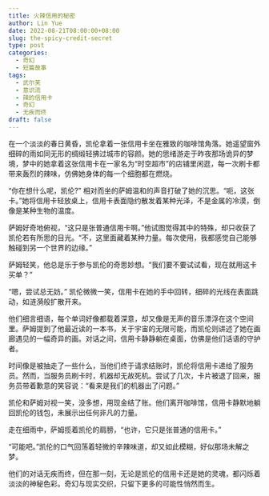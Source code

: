 ```yaml
---
title: 火辣信用的秘密
author: Lin Yue
date: 2022-08-21T08:00:00+08:00
slug: the-spicy-credit-secret
type: post
categories:
  - 奇幻
  - 短篇故事
tags:
  - 武尔芙
  - 意识流
  - 辣的信用卡
  - 奇幻
  - 无疾而终
draft: false
---
```


在一个淡淡的春日黄昏，凯伦拿着一张信用卡坐在雅致的咖啡馆角落。她遥望窗外细碎的雨如同无形的绸缎轻拂过城市的容颜。她的思绪游走于昨夜那场诡异的梦境，梦中的她拿着这张信用卡在一家名为“时空超市”的店铺里闲逛，每一次刷卡都带来轰烈的辣味，仿佛她身体的每一个细胞都在燃烧。

“你在想什么呢，凯伦?” 相对而坐的萨姆温和的声音打破了她的沉思。“呃，这张卡。”她将信用卡轻放桌上，信用卡表面隐约散发着某种光泽，不是金属的冷漠，倒像是某种生物的温度。

萨姆好奇地俯视，“这只是张普通信用卡啊。”他试图觉得其中的特殊，却只收获了凯伦若有所思的目光。“不，这里面藏着某种力量。每次使用，我都感觉自己能够触碰到另一个世界的边缘。”

萨姆轻笑，他总是乐于参与凯伦的奇思妙想。“我们要不要试试看，现在就用这卡买单？”

“嗯，尝试总无妨。” 凯伦微微一笑，信用卡在她的手中回转，细碎的光线在表面跳动，如涟漪般扩散开来。

他们细言细语，每个单词好像都载着深意，却又像是无声的音乐漂浮在这个空间里。萨姆提到了他最近读的一本书，关于宇宙的无限可能，而凯伦则讲述了她在画廊遇见的一幅奇异的画。对话之间，信用卡静静躺在桌面，仿佛是他们话语的守护者。

时间像是被抽走了一些什么，当他们终于请求结账时，凯伦将信用卡递给了服务员。然而，当服务员刷卡时，机器却无故死机。尝试了几次，卡片被退了回来，服务员带着歉意的笑容说：“看来是我们的机器出了问题。”

凯伦和萨姆对视一笑，没多想，用现金结了账。他们离开咖啡馆，信用卡静默地躺回凯伦的钱包，未展示出任何非凡的力量。

走在细雨中，萨姆揽着凯伦的肩膀，“也许，它只是张普通的信用卡。”

“可能吧。”凯伦的口气回荡着轻微的辛辣味道，却又如此模糊，好似那场未解之梦。

他们的对话无疾而终，但在那一刻，无论是凯伦的信用卡还是她的灵魂，都闪烁着淡淡的神秘色彩。奇幻与现实交织，只留下更多的可能性悄然而生。